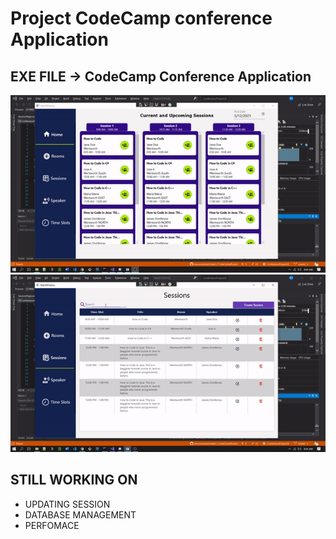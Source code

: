 # Project CodeCamp conference Application
## EXE FILE -> CodeCamp Conference Application

![](part1.gif)
![](part2.gif)


## STILL WORKING ON
- UPDATING SESSION
- DATABASE MANAGEMENT
- PERFOMACE
